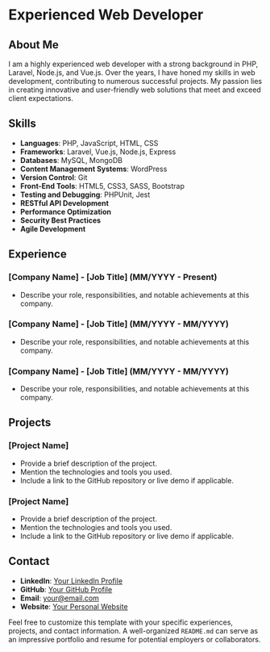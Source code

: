 # Experienced Web Developer

## About Me

I am a highly experienced web developer with a strong background in PHP, Laravel, Node.js, and Vue.js. Over the years, I have honed my skills in web development, contributing to numerous successful projects. My passion lies in creating innovative and user-friendly web solutions that meet and exceed client expectations.

## Skills

- **Languages**: PHP, JavaScript, HTML, CSS
- **Frameworks**: Laravel, Vue.js, Node.js, Express
- **Databases**: MySQL, MongoDB
- **Content Management Systems**: WordPress
- **Version Control**: Git
- **Front-End Tools**: HTML5, CSS3, SASS, Bootstrap
- **Testing and Debugging**: PHPUnit, Jest
- **RESTful API Development**
- **Performance Optimization**
- **Security Best Practices**
- **Agile Development**

## Experience

### [Company Name] - [Job Title] (MM/YYYY - Present)

- Describe your role, responsibilities, and notable achievements at this company.

### [Company Name] - [Job Title] (MM/YYYY - MM/YYYY)

- Describe your role, responsibilities, and notable achievements at this company.

### [Company Name] - [Job Title] (MM/YYYY - MM/YYYY)

- Describe your role, responsibilities, and notable achievements at this company.

## Projects

### [Project Name]

- Provide a brief description of the project.
- Mention the technologies and tools you used.
- Include a link to the GitHub repository or live demo if applicable.

### [Project Name]

- Provide a brief description of the project.
- Mention the technologies and tools you used.
- Include a link to the GitHub repository or live demo if applicable.

## Contact

- **LinkedIn**: [Your LinkedIn Profile](https://www.linkedin.com/in/yourprofile)
- **GitHub**: [Your GitHub Profile](https://github.com/yourusername)
- **Email**: your@email.com
- **Website**: [Your Personal Website](https://yourwebsite.com)

Feel free to customize this template with your specific experiences, projects, and contact information. A well-organized `README.md` can serve as an impressive portfolio and resume for potential employers or collaborators.
